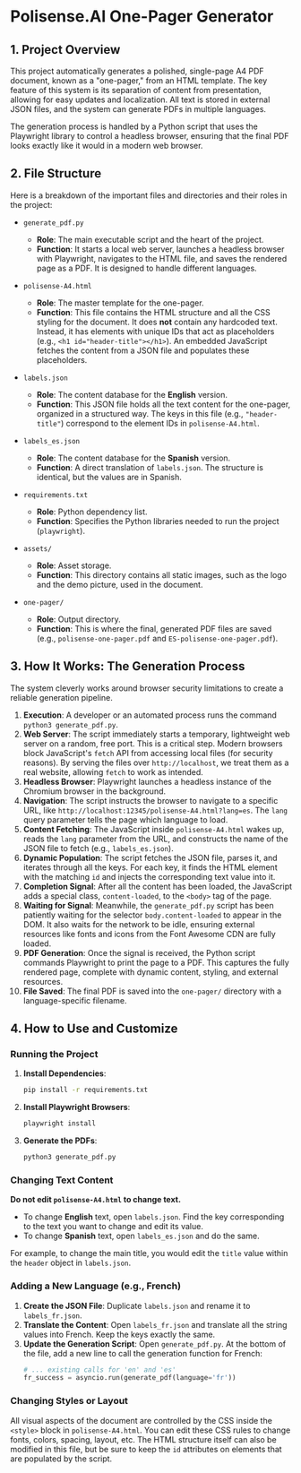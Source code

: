 # Polisense.AI One-Pager Generator

## 1. Project Overview

This project automatically generates a polished, single-page A4 PDF document, known as a "one-pager," from an HTML template. The key feature of this system is its separation of content from presentation, allowing for easy updates and localization. All text is stored in external JSON files, and the system can generate PDFs in multiple languages.

The generation process is handled by a Python script that uses the Playwright library to control a headless browser, ensuring that the final PDF looks exactly like it would in a modern web browser.

## 2. File Structure

Here is a breakdown of the important files and directories and their roles in the project:

-   `generate_pdf.py`
    -   **Role**: The main executable script and the heart of the project.
    -   **Function**: It starts a local web server, launches a headless browser with Playwright, navigates to the HTML file, and saves the rendered page as a PDF. It is designed to handle different languages.

-   `polisense-A4.html`
    -   **Role**: The master template for the one-pager.
    -   **Function**: This file contains the HTML structure and all the CSS styling for the document. It does **not** contain any hardcoded text. Instead, it has elements with unique IDs that act as placeholders (e.g., `<h1 id="header-title"></h1>`). An embedded JavaScript fetches the content from a JSON file and populates these placeholders.

-   `labels.json`
    -   **Role**: The content database for the **English** version.
    -   **Function**: This JSON file holds all the text content for the one-pager, organized in a structured way. The keys in this file (e.g., `"header-title"`) correspond to the element IDs in `polisense-A4.html`.

-   `labels_es.json`
    -   **Role**: The content database for the **Spanish** version.
    -   **Function**: A direct translation of `labels.json`. The structure is identical, but the values are in Spanish.

-   `requirements.txt`
    -   **Role**: Python dependency list.
    -   **Function**: Specifies the Python libraries needed to run the project (`playwright`).

-   `assets/`
    -   **Role**: Asset storage.
    -   **Function**: This directory contains all static images, such as the logo and the demo picture, used in the document.

-   `one-pager/`
    -   **Role**: Output directory.
    -   **Function**: This is where the final, generated PDF files are saved (e.g., `polisense-one-pager.pdf` and `ES-polisense-one-pager.pdf`).

## 3. How It Works: The Generation Process

The system cleverly works around browser security limitations to create a reliable generation pipeline.

1.  **Execution**: A developer or an automated process runs the command `python3 generate_pdf.py`.
2.  **Web Server**: The script immediately starts a temporary, lightweight web server on a random, free port. This is a critical step. Modern browsers block JavaScript's `fetch` API from accessing local files (for security reasons). By serving the files over `http://localhost`, we treat them as a real website, allowing `fetch` to work as intended.
3.  **Headless Browser**: Playwright launches a headless instance of the Chromium browser in the background.
4.  **Navigation**: The script instructs the browser to navigate to a specific URL, like `http://localhost:12345/polisense-A4.html?lang=es`. The `lang` query parameter tells the page which language to load.
5.  **Content Fetching**: The JavaScript inside `polisense-A4.html` wakes up, reads the `lang` parameter from the URL, and constructs the name of the JSON file to fetch (e.g., `labels_es.json`).
6.  **Dynamic Population**: The script fetches the JSON file, parses it, and iterates through all the keys. For each key, it finds the HTML element with the matching `id` and injects the corresponding text value into it.
7.  **Completion Signal**: After all the content has been loaded, the JavaScript adds a special class, `content-loaded`, to the `<body>` tag of the page.
8.  **Waiting for Signal**: Meanwhile, the `generate_pdf.py` script has been patiently waiting for the selector `body.content-loaded` to appear in the DOM. It also waits for the network to be idle, ensuring external resources like fonts and icons from the Font Awesome CDN are fully loaded.
9.  **PDF Generation**: Once the signal is received, the Python script commands Playwright to print the page to a PDF. This captures the fully rendered page, complete with dynamic content, styling, and external resources.
10. **File Saved**: The final PDF is saved into the `one-pager/` directory with a language-specific filename.

## 4. How to Use and Customize

### Running the Project

1.  **Install Dependencies**:
    ```bash
    pip install -r requirements.txt
    ```
2.  **Install Playwright Browsers**:
    ```bash
    playwright install
    ```
3.  **Generate the PDFs**:
    ```bash
    python3 generate_pdf.py
    ```

### Changing Text Content

**Do not edit `polisense-A4.html` to change text.**

-   To change **English** text, open `labels.json`. Find the key corresponding to the text you want to change and edit its value.
-   To change **Spanish** text, open `labels_es.json` and do the same.

For example, to change the main title, you would edit the `title` value within the `header` object in `labels.json`.

### Adding a New Language (e.g., French)

1.  **Create the JSON File**: Duplicate `labels.json` and rename it to `labels_fr.json`.
2.  **Translate the Content**: Open `labels_fr.json` and translate all the string values into French. Keep the keys exactly the same.
3.  **Update the Generation Script**: Open `generate_pdf.py`. At the bottom of the file, add a new line to call the generation function for French:
    ```python
    # ... existing calls for 'en' and 'es'
    fr_success = asyncio.run(generate_pdf(language='fr'))
    ```

### Changing Styles or Layout

All visual aspects of the document are controlled by the CSS inside the `<style>` block in `polisense-A4.html`. You can edit these CSS rules to change fonts, colors, spacing, layout, etc. The HTML structure itself can also be modified in this file, but be sure to keep the `id` attributes on elements that are populated by the script.
